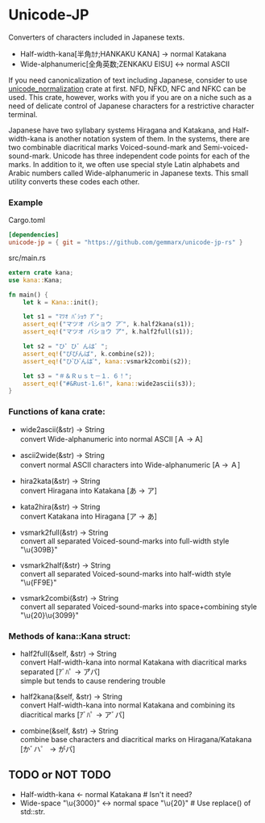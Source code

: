 Unicode-JP
==
Converters of characters included in Japanese texts.
- Half-width-kana[半角ｶﾅ;HANKAKU KANA] -> normal Katakana
- Wide-alphanumeric[全角英数;ZENKAKU EISU] <-> normal ASCII

If you need canonicalization of text including Japanese, consider to use [unicode_normalization](https://github.com/unicode-rs/unicode-normalization) crate at first.
NFD, NFKD, NFC and NFKC can be used.
This crate, however, works with you if you are on a niche such as a need of delicate control of Japanese characters for a restrictive character terminal.

Japanese have two syllabary systems Hiragana and Katakana, and Half-width-kana is another notation system of them.
In the systems, there are two combinable diacritical marks Voiced-sound-mark and Semi-voiced-sound-mark.
Unicode has three independent code points for each of the marks.
In addition to it, we often use special style Latin alphabets and Arabic numbers called Wide-alphanumeric in Japanese texts.
This small utility converts these codes each other.

### Example
Cargo.toml
```toml
[dependencies]
unicode-jp = { git = "https://github.com/gemmarx/unicode-jp-rs" }
```

src/main.rs
```rust
extern crate kana;
use kana::Kana;

fn main() {
    let k = Kana::init();

    let s1 = "ﾏﾂｵ ﾊﾞｼｮｳ ｱﾟ";
    assert_eq!("マツオ バショウ ア ゚", k.half2kana(s1));
    assert_eq!("マツオ バショウ ア゚", k.half2full(s1));

    let s2 = "ひ゜ひ゛んは゛";
    assert_eq!("ぴびんば", k.combine(s2));
    assert_eq!("ひ ゚ひ ゙んは ゙", kana::vsmark2combi(s2));

    let s3 = "＃＆Ｒｕｓｔ－１．６！";
    assert_eq!("#&Rust-1.6!", kana::wide2ascii(s3));
}
```

### Functions of kana crate:
- wide2ascii(&str) -> String  
convert Wide-alphanumeric into normal ASCII  [Ａ -> A]

- ascii2wide(&str) -> String  
convert normal ASCII characters into Wide-alphanumeric  [A -> Ａ]

- hira2kata(&str) -> String  
convert Hiragana into Katakana  [あ -> ア]

- kata2hira(&str) -> String  
convert Katakana into Hiragana  [ア -> あ]

- vsmark2full(&str) -> String  
convert all separated Voiced-sound-marks into full-width style "\u{309B}"

- vsmark2half(&str) -> String  
convert all separated Voiced-sound-marks into half-width style "\u{FF9E}"

- vsmark2combi(&str) -> String  
convert all separated Voiced-sound-marks into space+combining style "\u{20}\u{3099}"

### Methods of kana::Kana struct:
- half2full(&self, &str) -> String  
convert Half-width-kana into normal Katakana with diacritical marks separated  [ｱﾞﾊﾟ -> ア゙パ]  
simple but tends to cause rendering trouble

- half2kana(&self, &str) -> String  
convert Half-width-kana into normal Katakana and combining its diacritical marks  [ｱﾞﾊﾟ -> アﾞパ]

- combine(&self, &str) -> String  
combine base characters and diacritical marks on Hiragana/Katakana [かﾞハ゜ -> がパ]

## TODO or NOT TODO
- Half-width-kana <- normal Katakana    # Isn't it need?
- Wide-space "\u{3000}" <-> normal space "\u{20}"   # Use replace() of std::str.

